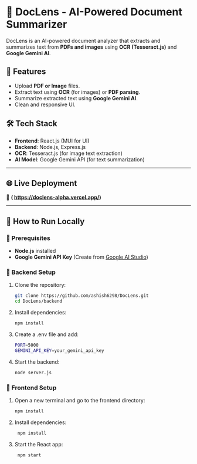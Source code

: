 # 📄 DocLens - AI-Powered Document Summarizer

DocLens is an AI-powered document analyzer that extracts and summarizes text from **PDFs and images** using **OCR (Tesseract.js)** and **Google Gemini AI**.

## 🚀 Features
- Upload **PDF or Image** files.
- Extract text using **OCR** (for images) or **PDF parsing**.
- Summarize extracted text using **Google Gemini AI**.
- Clean and responsive UI.

## 🛠️ Tech Stack
- **Frontend**: React.js (MUI for UI)
- **Backend**: Node.js, Express.js
- **OCR**: Tesseract.js (for image text extraction)
- **AI Model**: Google Gemini API (for text summarization)

---

## **🌐 Live Deployment**
🔗 **( https://doclens-alpha.vercel.app/)**  

---

## 🎯 How to Run Locally

### 🔹 Prerequisites
- **Node.js** installed
- **Google Gemini API Key** (Create from [Google AI Studio](https://aistudio.google.com/))

### 🔹 Backend Setup
1. Clone the repository:
   ```sh
   git clone https://github.com/ashish6298/DocLens.git
   cd DocLens/backend

2. Install dependencies:
   ```sh
   npm install
   
3. Create a .env file and add:
     ```sh
     PORT=5000
    GEMINI_API_KEY=your_gemini_api_key

4. Start the backend:
    ```sh
    node server.js

### 🔹 Frontend Setup

1. Open a new terminal and go to the frontend directory:
   ```sh
   npm install

2. Install dependencies:
   ```sh
    npm install

3. Start the React app:
   ```sh
    npm start


